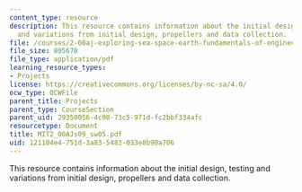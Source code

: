 ```yaml
---
content_type: resource
description: This resource contains information about the initial design, testing
  and variations from initial design, propellers and data collection.
file: /courses/2-00aj-exploring-sea-space-earth-fundamentals-of-engineering-design-spring-2009/121104e4751d3a835483033e8b90a706_MIT2_00AJs09_sw05.pdf
file_size: 805670
file_type: application/pdf
learning_resource_types:
- Projects
license: https://creativecommons.org/licenses/by-nc-sa/4.0/
ocw_type: OCWFile
parent_title: Projects
parent_type: CourseSection
parent_uid: 29350056-4c00-73c5-971d-fc2bbf334afc
resourcetype: Document
title: MIT2_00AJs09_sw05.pdf
uid: 121104e4-751d-3a83-5483-033e8b90a706
---
```

This resource contains information about the initial design, testing and variations from initial design, propellers and data collection.